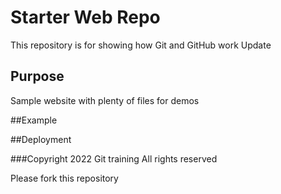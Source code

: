 # Starter Web Repo

This repository is for showing how Git and GitHub work 
Update

## Purpose

Sample website with plenty of files for demos

##Example

##Deployment

###Copyright
2022 Git training All rights reserved

Please fork this repository

